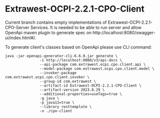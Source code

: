# Extrawest-OCPI-2.2.1-CPO-Client

Current branch contains empty implementations of Extrawest-OCPI-2.2.1-CPO-Server Services. 
It is needed to be able to run server and allow OpenApi maven plugin to generate spec on http://localhost:8080/swagger-ui/index.html#/.

To generate client's classes based on OpenApi please use CLI command:

```shell
java -jar openapi-generator-cli-6.6.0.jar generate \
                -i http://localhost:8080/v3/api-docs \
                --api-package com.extrawest.ocpi.cpo.client.api \
                --model-package com.extrawest.ocpi.cpo.client.model \
                --invoker-package com.extrawest.ocpi.cpo.client.invoker \
                --group-id com.extrawest \
                --artifact-id Extrawest-OCPI-2.2.1-CPO-Client \
                --artifact-version 2023.8.29 \
                --additional-properties=useTags=true \
                -g java \
                -p java11=true \
                --library resttemplate \
                -o ./cpo-client
```

